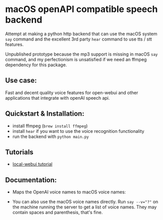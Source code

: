 # macOS openAPI compatible speech backend

Attempt at making a python http backend that can use the macOS system `say` command and the excellent 3rd party `hear` command to use tts / stt features.

Unpublished prototype because the mp3 support is missing in macOS `say` command, and my perfectionism is unsatisfied if we need an ffmpeg dependency for this package.


## Use case:
Fast and decent quality voice features for open-webui and other applications that integrate with openAI speech api.

## Quickstart & Installation:

- install ffmpeg (`brew install ffmpeg`)
- install `hear` if you want to use the voice recognition functionality
- run the backend with `python main.py`


## Tutorials

- [local-webui tutorial](./documentation/local-webui.md)

## Documentation:

- Maps the OpenAI voice names to macOS voice names:


- You can also use the macOS voice names directly. Run `say --v="?"` on the machine running the server to get a list of voice names. They may contain spaces and parenthesis, that's fine.
